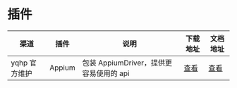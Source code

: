 # 插件

| 渠道          | 插件   | 说明                                    | 下载地址                                      | 文档地址                                                            |
| ------------- | ------ | --------------------------------------- | --------------------------------------------- | ------------------------------------------------------------------- |
| yqhp 官方维护 | Appium | 包装 AppiumDriver，提供更容易使用的 api | [查看](https://github.com/yqhp/yqhp/releases) | [查看](https://github.com/yqhp/yqhp/tree/main/agent/plugins/appium) |

